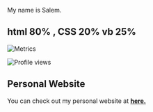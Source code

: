 
My name is Salem.

## html 80% , CSS 20% vb 25%

![Metrics](https://github-readme-stats.vercel.app/api?username=lece1337&show_icons=true&theme=radical)

![Profile views](https://gpvc.arturio.dev/lece1337) 

## Personal Website
You can check out my personal website at **[here.](https://lece1337.com)**

